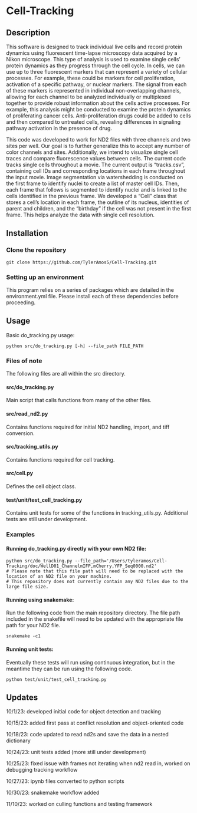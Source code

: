 # Cell-Tracking

## Description

This software is designed to track individual live cells and record protein dynamics using fluorescent time-lapse microscopy data acquired by a Nikon microscope. This type of analysis is used to examine single cells’ protein dynamics as they progress through the cell cycle. In cells, we can use up to three fluorescent markers that can represent a variety of cellular processes. For example, these could be markers for cell proliferation, activation of a specific pathway, or nuclear markers. The signal from each of these markers is represented in individual non-overlapping channels, allowing for each channel to be analyzed individually or multiplexed together to provide robust information about the cells active processes. For example, this analysis might be conducted to examine the protein dynamics of proliferating cancer cells. Anti-proliferation drugs could be added to cells and then compared to untreated cells, revealing differences in signaling pathway activation in the presence of drug. 

This code was developed to work for ND2 files with three channels and two sites per well. Our goal is to further generalize this to accept any number of color channels and sites. Additionally, we intend to visualize single cell traces and compare fluorescence values between cells. The current code tracks single cells throughout a movie. The current output is “tracks.csv”, containing cell IDs and corresponding locations in each frame throughout the input movie. Image segmentation via watershedding is conducted on the first frame to identify nuclei to create a list of master cell IDs. Then, each frame that follows is segmented to identify nuclei and is linked to the cells identified in the previous frame. We developed a “Cell” class that stores a cell’s location in each frame, the outline of its nucleus, identities of parent and children, and the “birthday” if the cell was not present in the first frame. This helps analyze the data with single cell resolution.

## Installation

### Clone the repository

```
git clone https://github.com/TylerAmos5/Cell-Tracking.git
```

### Setting up an environment

This program relies on a series of packages which are detailed in the environment.yml file. Please install each of these dependencies before proceeding. 

## Usage

Basic do_tracking.py usage:

```
python src/do_tracking.py [-h] --file_path FILE_PATH
```

### Files of note

The following files are all within the src directory.

#### src/do_tracking.py

Main script that calls functions from many of the other files.

#### src/read_nd2.py

Contains functions required for initial ND2 handling, import, and tiff conversion.

#### src/tracking_utils.py

Contains functions required for cell tracking.

#### src/cell.py

Defines the cell object class.

#### test/unit/test_cell_tracking.py

Contains unit tests for some of the functions in tracking_utils.py. Additional tests are still under development.

### Examples

#### Running do_tracking.py directly with your own ND2 file:

```
python src/do_tracking.py --file_path='/Users/tyleramos/Cell-Tracking/doc/WellD01_ChannelmIFP,mCherry,YFP_Seq0000.nd2'
# Please note that this file path will need to be replaced with the location of an ND2 file on your machine.
# This repository does not currently contain any ND2 files due to the large file size.
```

#### Running using snakemake:

Run the following code from the main repository directory. The file path included in the snakefile will need to be updated with the appropriate file path for your ND2 file.

```
snakemake -c1
```

#### Running unit tests:

Eventually these tests will run using continuous integration, but in the meantime they can be run using the following code.

```
python test/unit/test_cell_tracking.py
```

## Updates

10/1/23: developed initial code for object detection and tracking

10/15/23: added first pass at conflict resolution and object-oriented code

10/18/23: code updated to read nd2s and save the data in a nested dictionary

10/24/23: unit tests added (more still under development)

10/25/23: fixed issue with frames not iterating when nd2 read in, worked on debugging tracking workflow

10/27/23: ipynb files converted to python scripts

10/30/23: snakemake workflow added

11/10/23: worked on culling functions and testing framework